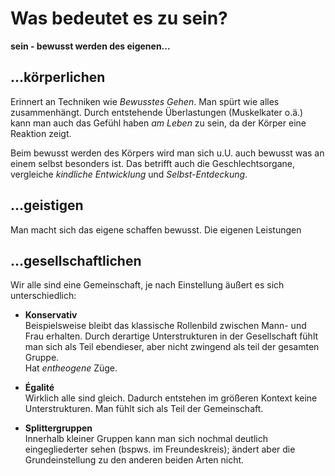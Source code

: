 # Was bedeutet es zu sein?

**sein - bewusst werden des eigenen...**


## ...körperlichen

Erinnert an Techniken wie _Bewusstes Gehen_. Man spürt wie alles zusammenhängt. Durch entstehende Überlastungen (Muskelkater o.ä.) kann man auch das Gefühl haben _am Leben_ zu sein, da der Körper eine Reaktion zeigt.

Beim bewusst werden des Körpers wird man sich u.U. auch bewusst was an einem selbst besonders ist. Das betrifft auch die Geschlechtsorgane, vergleiche _kindliche Entwicklung_ und _Selbst-Entdeckung_.


## ...geistigen

Man macht sich das eigene schaffen bewusst. Die eigenen Leistungen


## ...gesellschaftlichen

Wir alle sind eine Gemeinschaft, je nach Einstellung äußert es sich unterschiedlich:

 - **Konservativ**  
   Beispielsweise bleibt das klassische Rollenbild zwischen Mann- und Frau erhalten. Durch derartige Unterstrukturen in der Gesellschaft fühlt man sich als Teil ebendieser, aber nicht zwingend als teil der gesamten Gruppe.  
   Hat _entheogene_ Züge.

 - **Égalité**  
   Wirklich alle sind gleich. Dadurch entstehen im größeren Kontext keine Unterstrukturen. Man fühlt sich als Teil der Gemeinschaft.

 - **Splittergruppen**  
   Innerhalb kleiner Gruppen kann man sich nochmal deutlich eingegliederter sehen (bspws. im Freundeskreis); ändert aber die Grundeinstellung zu den anderen beiden Arten nicht.